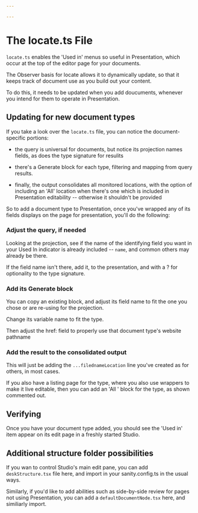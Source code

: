 ```yaml
---

---
```

# The locate.ts File

`locate.ts` enables the 'Used in' menus so useful in Presentation, which occur at the top of the editor page for your documents.

The Observer basis for locate allows it to dynamically update, so that it keeps track of document use as you build out your content.

To do this, it needs to be updated when you add doucuments, whenever you intend for them to operate in Presentation.

## Updating for new document types

If you take a look over the `locate.ts` file, you can notice the document-specific portions:

- the query is universal for documents, but notice its projection names fields, as does the type signature for resulits

- there's a Generate block for each type, filtering and mapping from query results. 

- finally, the output consolidates all monitored locations, with the option of including an 'All' location when there's one which is included in Presentation editability -- otherwise it shouldn't be provided

So to add a document type to Presentation, once you've wrapped any of its fields displays on the page for presentation, you'll do the following:

### Adjust the query, if needed

Looking at the projection, see if the name of the identifying field you want in your Used In indicator is already included -- `name`, and common others may already be there.

If the field name isn't there, add it, to the presentation, and with a ? for optionality to the type signature.

### Add its Generate block

You can copy an existing block, and adjust its field name to fit the one you chose or are re-using for the projection.

Change its variable name to fit the type.

Then adjust the href: field to properly use that document type's website pathname

### Add the result to the consolidated output

This will just be adding the `...filednameLocation` line you've created as for others, in most cases.

If you also have a listing page for the type, where you also use wrappers to make it live editable, then you can add an 'All ' block for the type, as shown commented out.

## Verifying

Once you have your document type added, you should see the 'Used in' item appear on its edit page in a freshly started Studio.

## Additional structure folder possibilities

If you wan to control Studio's main edit pane, you can add `deskStructure.tsx` file here, and import in your sanity.config.ts in the usual ways.

Similarly, if you'd like to add abilities such as side-by-side review for pages not using Presentation, you can add a `defaultDocumentNode.tsx` here, and similiarly import.